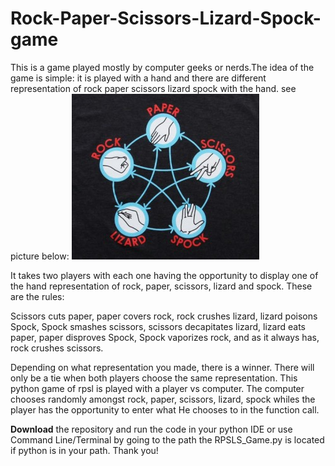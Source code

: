 # Rock-Paper-Scissors-Lizard-Spock-game

This is a game played mostly by computer geeks or nerds.The idea of the game is simple: it is played with a hand and there are different representation of rock paper scissors lizard spock with the hand. see picture below:
<img src="rpsls.png">

It takes two players with each one having the opportunity to display one of the hand representation of  rock, paper, scissors, lizard and spock. These are the rules:

Scissors cuts paper, paper covers rock, rock crushes lizard, lizard poisons Spock, Spock smashes scissors, scissors decapitates lizard, lizard eats paper, paper disproves Spock, Spock vaporizes rock, and as it always has, rock crushes scissors.

Depending on what representation you made, there is a winner. There will only be a tie when both players choose the same representation.
This python game of rpsl is played with a player vs computer. The computer chooses randomly amongst rock, paper, scissors, lizard, spock whiles the player has the opportunity to enter what He chooses to in the function call.

**Download** the repository and run the code in your python IDE or use Command Line/Terminal by going to the path the RPSLS_Game.py is located if python is in your path. Thank you!
